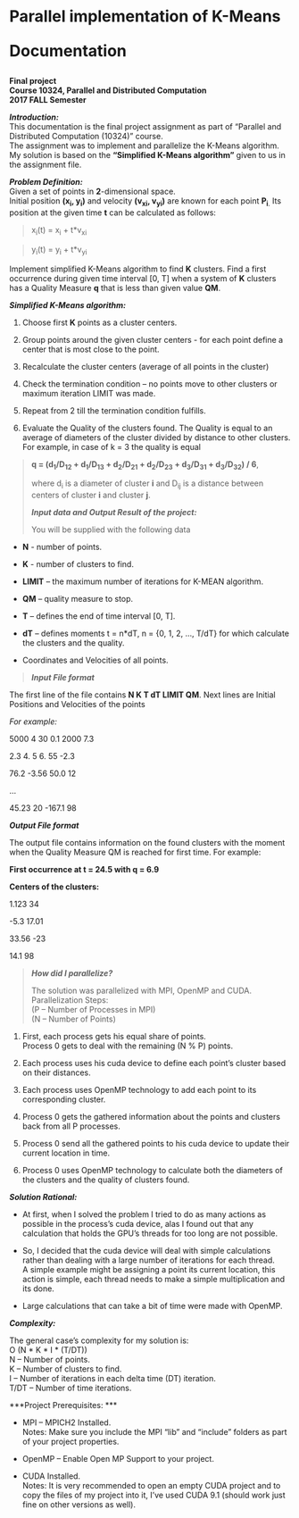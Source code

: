 <h1>Parallel implementation of K-Means

Documentation</h1>


**Final project**  
**Course 10324, Parallel and Distributed Computation**  
**2017 FALL Semester**


***Introduction:***  
This documentation is the final project assignment as part of “Parallel and Distributed Computation (10324)” course.  
The assignment was to implement and parallelize the K-Means algorithm.  
My solution is based on the **“Simplified K-Means algorithm”** given to us in the assignment file.


***Problem Definition:***  
Given a set of points in **2**-dimensional space.  
Initial position **(x<sub>i</sub>, y<sub>i</sub>)** and velocity **(v<sub>xi</sub>, v<sub>yi</sub>)** are known for each point **P<sub>i</sub>**<sub>.</sub> Its position at the given time **t** can be calculated as follows:  


> x<sub>i</sub>(t) = x<sub>i</sub> + t\*v<sub>xi</sub>

> y<sub>i</sub>(t) = y<sub>i</sub> + t\*v<sub>yi</sub>

Implement simplified K-Means algorithm to find **K** clusters. Find a first occurrence during given time interval \[0, T\] when a system of **K** clusters has a Quality Measure **q** that is less than given value **QM**.


***Simplified K-Means algorithm:***


1.  Choose first **K** points as a cluster centers.

2.  Group points around the given cluster centers - for each point
    define a center that is most close to the point.

3.  Recalculate the cluster centers (average of all points in
    the cluster)

4.  Check the termination condition – no points move to other clusters
    or maximum iteration LIMIT was made.

5.  Repeat from 2 till the termination condition fulfills.

6.  Evaluate the Quality of the clusters found. The Quality is equal to
    an average of diameters of the cluster divided by distance to
    other clusters. For example, in case of k = 3 the quality is equal

> **q = (d<sub>1</sub>/D<sub>12</sub> + d<sub>1</sub>/D<sub>13</sub> +
> d<sub>2</sub>/D<sub>21</sub> + d<sub>2</sub>/D<sub>23</sub> +
> d<sub>3</sub>/D<sub>31</sub> + d<sub>3</sub>/D<sub>32</sub>) / 6**,
>
> where d<sub>i</sub> is a diameter of cluster **i** and D<sub>ij</sub>
> is a distance between centers of cluster **i** and cluster **j**.
>
> ***Input data and Output Result of the project:***
>
> You will be supplied with the following data

-   **N** - number of points.

-   **K** - number of clusters to find.

-   **LIMIT** – the maximum number of iterations for K-MEAN algorithm.

-   **QM** – quality measure to stop.

-   **T** – defines the end of time interval \[0, T\].

-   **dT** – defines moments t = n\*dT, n = {0, 1, 2, …, T/dT} for which
    calculate the clusters and the quality.

-   Coordinates and Velocities of all points.

> <span id="_Hlk509228352" class="anchor"></span>***Input File format***

The first line of the file contains **N K T dT LIMIT QM**. Next lines
are Initial Positions and Velocities of the points

*For example:*

5000 4 30 0.1 2000 7.3

2.3 4. 5 6. 55 -2.3

76.2 -3.56 50.0 12

…

45.23 20 -167.1 98

***Output File format***

The output file contains information on the found clusters with the
moment when the Quality Measure QM is reached for first time. For
example:

**First occurrence at t = 24.5 with q = 6.9**

**Centers of the clusters:**

1.123 34

-5.3 17.01

33.56 -23

14.1 98

> ***How did I parallelize?***
>
> The solution was parallelized with MPI, OpenMP and CUDA.  
> Parallelization Steps:  
> (P – Number of Processes in MPI)  
> (N – Number of Points)

1.  First, each process gets his equal share of points.  
    Process 0 gets to deal with the remaining (N % P) points.

2.  Each process uses his cuda device to define each point’s cluster
    based on their distances.

3.  Each process uses OpenMP technology to add each point to its
    corresponding cluster.

4.  Process 0 gets the gathered information about the points and
    clusters back from all P processes.

5.  Process 0 send all the gathered points to his cuda device to update
    their current location in time.

6.  Process 0 uses OpenMP technology to calculate both the diameters of
    the clusters and the quality of clusters found.

***Solution Rational:***

-   At first, when I solved the problem I tried to do as many actions as
    possible in the process’s cuda device, alas I found out that any
    calculation that holds the GPU’s threads for too long are
    not possible.

-   So, I decided that the cuda device will deal with simple
    calculations rather than dealing with a large number of iterations
    for each thread.  
    A simple example might be assigning a point its current location,
    this action is simple, each thread needs to make a simple
    multiplication and its done.

-   Large calculations that can take a bit of time were made
    with OpenMP.

***Complexity:***

The general case’s complexity for my solution is:  
O (N \* K \* I \* (T/DT))  
N – Number of points.  
K – Number of clusters to find.  
I – Number of iterations in each delta time (DT) iteration.  
T/DT – Number of time iterations.

***Project Prerequisites: ***

-   MPI – MPICH2 Installed.  
    Notes: Make sure you include the MPI “lib” and “include” folders as
    part of your project properties.

-   OpenMP – Enable Open MP Support to your project.

-   CUDA Installed.  
    Notes: It is very recommended to open an empty CUDA project and to
    copy the files of my project into it, I’ve used CUDA 9.1 (should
    work just fine on other versions as well).

